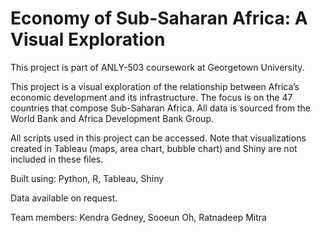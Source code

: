 # Economy of Sub-Saharan Africa: A Visual Exploration

This project is part of ANLY-503 coursework at Georgetown University.

This project is a visual exploration of the relationship between Africa’s economic development and its infrastructure. The focus is on the 47 countries that compose Sub-Saharan Africa. All data is sourced from the World Bank and Africa Development Bank Group. 

All scripts used in this project can be accessed. Note that visualizations created in Tableau (maps, area chart, bubble chart) and Shiny are not included in these files. 

Built using: Python, R, Tableau, Shiny

Data available on request.

Team members: Kendra Gedney, Sooeun Oh, Ratnadeep Mitra
